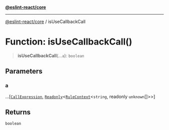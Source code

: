 [**@eslint-react/core**](../README.md)

***

[@eslint-react/core](../README.md) / isUseCallbackCall

# Function: isUseCallbackCall()

> **isUseCallbackCall**(...`a`): `boolean`

## Parameters

### a

...\[[`CallExpression`](../-internal-/interfaces/CallExpression.md), [`Readonly`](../-internal-/type-aliases/Readonly.md)\<[`RuleContext`](../-internal-/interfaces/RuleContext.md)\<`string`, readonly `unknown`[]\>\>\]

## Returns

`boolean`
